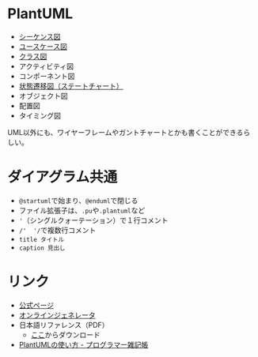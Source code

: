 # PlantUML

- [シーケンス図](シーケンス図.md)
- [ユースケース図](ユースケース図.md)
- [クラス図](クラス図.md)
- アクティビティ図
- コンポーネント図
- [状態遷移図（ステートチャート）](ステートチャート.md)
- オブジェクト図
- 配置図
- タイミング図

UML以外にも、ワイヤーフレームやガントチャートとかも書くことができるらしい。

# ダイアグラム共通

- `@startuml`で始まり、`@enduml`で閉じる
- ファイル拡張子は、`.pu`や`.plantuml`など
- `'`（シングルクォーテーション）で１行コメント
- `/'  '/`で複数行コメント
- `title タイトル`
- `caption 見出し`

# リンク

- [公式ページ](http://plantuml.com/)
- [オンラインジェネレータ](http://www.plantuml.com/plantuml/uml/SyfFKj2rKt3CoKnELR1Io4ZDoSa70000)
- 日本語リファレンス（PDF）
    - [ここ](http://plantuml.com/download)からダウンロード
- [PlantUMLの使い方 - プログラマー雑記帳](http://yohshiy.blog.fc2.com/blog-entry-152.html)

